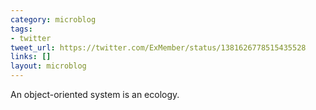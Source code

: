 ```yaml
---
category: microblog
tags:
- twitter
tweet_url: https://twitter.com/ExMember/status/1381626778515435528
links: []
layout: microblog
---
```

An object-oriented system is an ecology.

